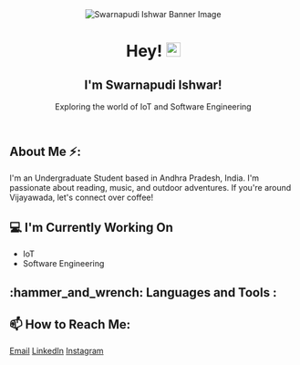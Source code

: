 <!DOCTYPE html>
<html>
<head>
  <link rel="stylesheet" href="styles.css">
</head>
<body>
  <header>
    <img src="./banner.png" alt="Swarnapudi Ishwar Banner Image">
    <h1>Hey! <img src="https://media.giphy.com/media/hvRJCLFzcasrR4ia7z/giphy.gif" width="25px"/></h1>
    <h2>I'm Swarnapudi Ishwar!</h2>
    <p class="tagline">Exploring the world of IoT and Software Engineering</p>
  </header>
  
  <section class="about">
    <h2>About Me ⚡:</h2>
    <p>
      I'm an Undergraduate Student based in Andhra Pradesh, India. I'm passionate about reading, music, and outdoor adventures. If you're around Vijayawada, let's connect over coffee!
    </p>
  </section>
  
  <section class="tech">
    <h2>💻 I'm Currently Working On</h2>
    <ul>
      <li>IoT</li>
      <li>Software Engineering</li>
    </ul>
  </section>
  
  <section class="tools">
    <h2>:hammer_and_wrench: Languages and Tools :</h2>
    <!-- Icons for languages and tools -->
  </section>
  
  <section class="contact">
    <h2>📫 How to Reach Me:</h2>
    <a href="mailto:swarnapudiishwar@gmail.com">Email</a>
    <a href="https://www.linkedin.com/in/swarnapudi-ishwar-baa1411b0/">LinkedIn</a>
    <a href="https://www.instagram.com/pudiish/">Instagram</a>
    <!-- Add GitHub badge -->
  </section>
</body>
</html>
